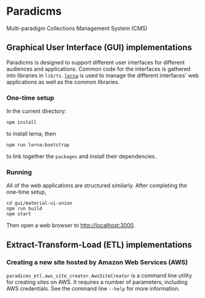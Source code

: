 # Paradicms
Multi-paradigm Collections Management System (CMS)

## Graphical User Interface (GUI) implementations

Paradicms is designed to support different user interfaces for different audiences and applications. Common code for the interfaces is gathered into libraries in `lib/ts`. [`lerna`](https://github.com/lerna/lerna) is used to manage the different interfaces' web applications as well as the common libraries.

### One-time setup

In the current directory:

    npm install
    
to install lerna, then

    npm run lerna:bootstrap
    
to link together the `packages` and install their dependencies.

### Running

All of the web applications are structured similarly. After completing the one-time setup, 

    cd gui/material-ui-union
    npm run build
    npm start

Then open a web browser to [http://localhost:3000](http://localhost:3000).

## Extract-Transform-Load (ETL) implementations

### Creating a new site hosted by Amazon Web Services (AWS)

`paradicms_etl.aws_site_creator.AwsSiteCreator` is a command line utility for creating sites on AWS. It requires a number of parameters, including AWS credentials. See the command line `--help` for more information.
